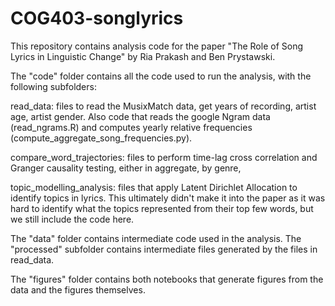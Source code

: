 # COG403-songlyrics

This repository contains analysis code for the paper "The Role of Song Lyrics in Linguistic Change" by Ria Prakash and Ben Prystawski.

The "code" folder contains all the code used to run the analysis, with the following subfolders:

read_data: files to read the MusixMatch data, get years of recording, artist age, artist gender. Also code that reads the google Ngram data (read_ngrams.R) and computes yearly relative frequencies (compute_aggregate_song_frequencies.py).

compare_word_trajectories: files to perform time-lag cross correlation and Granger causality testing, either in aggregate, by genre, 

topic_modelling_analysis: files that apply Latent Dirichlet Allocation to identify topics in lyrics. This ultimately didn't make it into the paper as it was hard to identify what the topics represented from their top few words, but we still include the code here.

The "data" folder contains intermediate code used in the analysis. The "processed" subfolder contains intermediate files generated by the files in read_data.

The "figures" folder contains both notebooks that generate figures from the data and the figures themselves.
